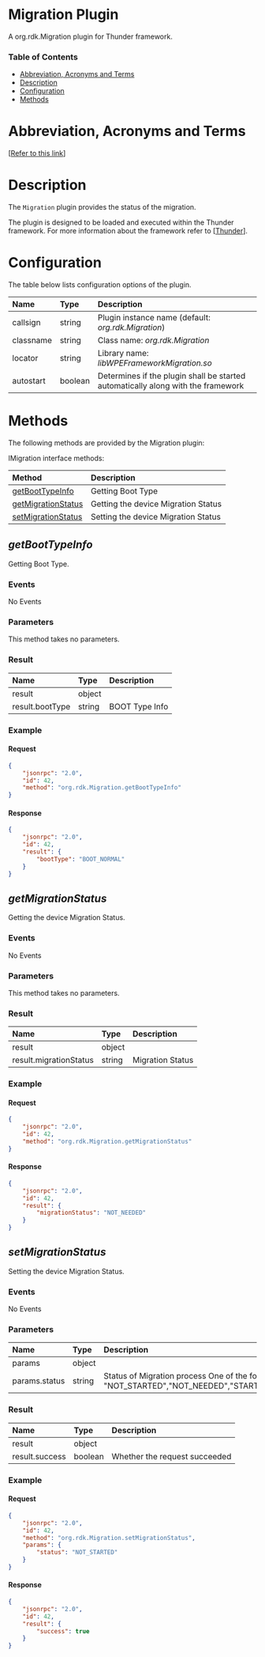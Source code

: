 <!-- Generated automatically, DO NOT EDIT! -->
<a id="head.Migration_Plugin"></a>
# Migration Plugin

A org.rdk.Migration plugin for Thunder framework.

### Table of Contents

- [Abbreviation, Acronyms and Terms](#head.Abbreviation,_Acronyms_and_Terms)
- [Description](#head.Description)
- [Configuration](#head.Configuration)
- [Methods](#head.Methods)

<a id="head.Abbreviation,_Acronyms_and_Terms"></a>
# Abbreviation, Acronyms and Terms

[[Refer to this link](userguide/aat.md)]

<a id="head.Description"></a>
# Description

The `Migration` plugin provides the status of the migration.

The plugin is designed to be loaded and executed within the Thunder framework. For more information about the framework refer to [[Thunder](#ref.Thunder)].

<a id="head.Configuration"></a>
# Configuration

The table below lists configuration options of the plugin.

| Name | Type | Description |
| :-------- | :-------- | :-------- |
| callsign | string | Plugin instance name (default: *org.rdk.Migration*) |
| classname | string | Class name: *org.rdk.Migration* |
| locator | string | Library name: *libWPEFrameworkMigration.so* |
| autostart | boolean | Determines if the plugin shall be started automatically along with the framework |

<a id="head.Methods"></a>
# Methods

The following methods are provided by the Migration plugin:

IMigration interface methods:

| Method | Description |
| :-------- | :-------- |
| [getBootTypeInfo](#getBootTypeInfo) | Getting Boot Type |
| [getMigrationStatus](#getMigrationStatus) | Getting the device Migration Status |
| [setMigrationStatus](#method.setMigrationStatus) | Setting the device Migration Status |

<a name="getBootTypeInfo"></a>
## *getBootTypeInfo*

Getting Boot Type.

### Events

No Events

### Parameters

This method takes no parameters.

### Result

| Name | Type | Description |
| :-------- | :-------- | :-------- |
| result | object |  |
| result.bootType | string | BOOT Type Info |

### Example

#### Request

```json
{
    "jsonrpc": "2.0",
    "id": 42,
    "method": "org.rdk.Migration.getBootTypeInfo"
}
```

#### Response

```json
{
    "jsonrpc": "2.0",
    "id": 42,
    "result": {
        "bootType": "BOOT_NORMAL"
    }
}
```

<a name="getMigrationStatus"></a>
## *getMigrationStatus*

Getting the device Migration Status.

### Events

No Events

### Parameters

This method takes no parameters.

### Result

| Name | Type | Description |
| :-------- | :-------- | :-------- |
| result | object |  |
| result.migrationStatus | string |  Migration Status|

### Example

#### Request

```json
{
    "jsonrpc": "2.0",
    "id": 42,
    "method": "org.rdk.Migration.getMigrationStatus"
}
```

#### Response

```json
{
    "jsonrpc": "2.0",
    "id": 42,
    "result": {
        "migrationStatus": "NOT_NEEDED"
    }
}
```

<a name="setMigrationStatus"></a>
## *setMigrationStatus*

Setting the device Migration Status.

### Events

No Events

### Parameters

| Name | Type | Description |
| :-------- | :-------- | :-------- |
| params | object |  |
| params.status | string | Status of Migration process One of the following: "NOT_STARTED","NOT_NEEDED","STARTED","PRIORITY_SETTINGS_MIGRATED","DEVICE_SETTINGS_MIGRATED","CLOUD_SETTINGS_MIGRATED","APP_DATA_MIGRATED","MIGRATION_COMPLETED" |

### Result

| Name | Type | Description |
| :-------- | :-------- | :-------- |
| result | object |  |
| result.success | boolean |  Whether the request succeeded|

### Example

#### Request

```json
{
    "jsonrpc": "2.0",
    "id": 42,
    "method": "org.rdk.Migration.setMigrationStatus",
    "params": {
        "status": "NOT_STARTED"
    }
}
```

#### Response

```json
{
    "jsonrpc": "2.0",
    "id": 42,
    "result": {
        "success": true
    }
}
```
